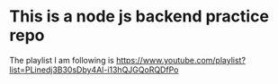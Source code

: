 # This is a node js backend practice repo

The playlist I am following is https://www.youtube.com/playlist?list=PLinedj3B30sDby4Al-i13hQJGQoRQDfPo 
